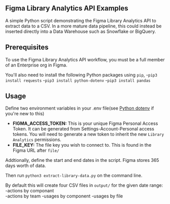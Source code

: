 ## Figma Library Analytics API Examples

A simple Python script demonstrating the Figma Library Analytics API to extract data to a CSV. In a more mature data pipeline, this could instead be inserted directly into a Data Warehouse such as Snowflake or BigQuery.


## Prerequisites

To use the Figma Library Analytics API  workflow, you must be a full member of an Enterprise org in Figma. 

You'll also need to install the following Python packages using `pip`,
-`pip3 install requests`
-`pip3 install python-dotenv`
-`pip3 install pandas`


## Usage

Define two environment variables in your .env file(see [Python dotenv](https://pypi.org/project/python-dotenv/) if you're new to this)
- **FIGMA_ACCESS_TOKEN:** This is your unique Figma Personal Access Token. It can be generated from Settings-Account-Personal access tokens. You will need to generate a new token to inherit the new `Library Analytics` permissions.
- **FILE_KEY:** The file key you wish to connect to. This is found in the Figma URL after `file/`

Addtionally, define the start and end dates in the script. Figma stores 365 days worth of data.

Then run `python3 extract-library-data.py` on the command line. 

By default this will create four CSV files in `output/` for the given date range:
 -actions by componant  
 -actions by team
 -usages by component
 -usages by file
